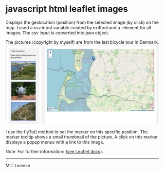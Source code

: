 # javascript html leaflet images

Displays the geolocation (position) from the selected image (by click) on the map.
I used a csv input variable created by exiftool and a <img> element for all images.
The csv input is converted into json object.

The pictures (copyright by myself) are from the last bicycle tour in Danmark.
![image](./screenshot-images-on-map.png "map with images")

I use the flyTo() method to set the marker on this specific position. The marker tooltip shows a small thumbnail of the picture. A click on this marker displays a popup menue with a link to this image.

Note: For further information: ([see Leaflet docs](http://leafletjs.com/reference.html#latlng)).

---

MIT License
